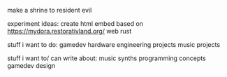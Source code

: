 make a shrine to resident evil

experiment ideas:
create html embed based on https://mydora.restorativland.org/
web rust

stuff i want to do:
gamedev
hardware engineering projects
music projects

stuff i want to/ can write about:
music synths
programming concepts
gamedev design